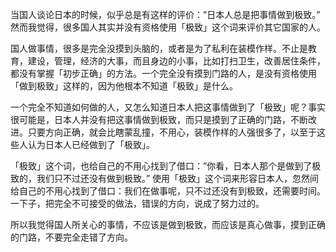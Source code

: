 当国人谈论日本的时候，似乎总是有这样的评价：”日本人总是把事情做到极致。” 然而我觉得，很多国人其实并没有资格使用「极致」这个词来评价其它国家的人。

国人做事情，很多是完全没摸到头脑的，或者是为了私利在装模作样。不止是教育，建设，管理，经济的大事，而且身边的小事，比如打扫卫生，改善居住条件，都没有掌握「初步正确」的方法。一个完全没有摸到门路的人，是没有资格使用「做到极致」这样的，因为他根本不知道「极致」是什么。

一个完全不知道如何做的人，又怎么知道日本人把这事情做到了「极致」呢？事实很可能是，日本人并没有把这事情做到极致，而只是摸到了正确的门路，不断改进。只要方向正确，就会比瞎蒙乱撞，不用心，装模作样的人强很多了，以至于这些人认为日本人已经做到了「极致」。

「极致」这个词，也给自己的不用心找到了借口：”你看，日本人那个是做到了极致的，我们只不过还没有做到极致。” 使用「极致」这个词来形容日本人，忽然间给自己的不用心找到了借口：我们在做事呢，只不过还没有到极致，还需要时间。一下子，把完全不可接受的做法，错误的方向，说成了努力过的。

所以我觉得国人所关心的事情，不应该是做到极致，而应该是真心做事，摸到正确的门路，不要完全走错了方向。
